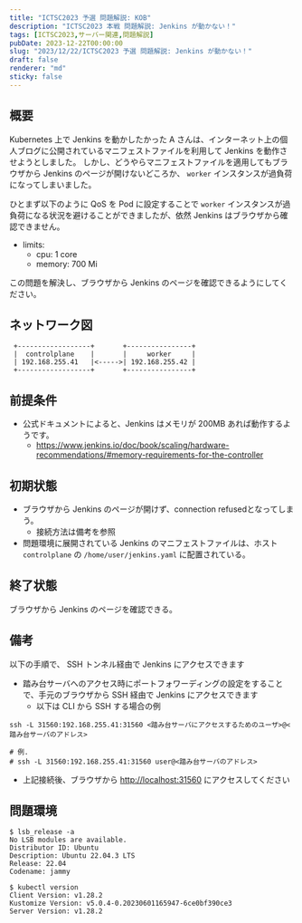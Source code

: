 ```yaml
---
title: "ICTSC2023 予選 問題解説: KOB"
description: "ICTSC2023 本戦 問題解説: Jenkins が動かない！"
tags: [ICTSC2023,サーバー関連,問題解説]
pubDate: 2023-12-22T00:00:00
slug: "2023/12/22/ICTSC2023 予選 問題解説: Jenkins が動かない！"
draft: false
renderer: "md"
sticky: false
---
```


## 概要

Kubernetes 上で Jenkins を動かしたかった A さんは、インターネット上の個人ブログに公開されているマニフェストファイルを利用して Jenkins を動作させようとしました。
しかし、どうやらマニフェストファイルを適用してもブラウザから Jenkins のページが開けないどころか、 `worker` インスタンスが過負荷になってしまいました。

ひとまず以下のように QoS を Pod に設定することで `worker` インスタンスが過負荷になる状況を避けることができましたが、依然 Jenkins はブラウザから確認できません。

- limits:
  - cpu: 1 core
  - memory: 700 Mi

この問題を解決し、ブラウザから Jenkins のページを確認できるようにしてください。

## ネットワーク図

```
 +------------------+       +----------------+
 |  controlplane    |       |     worker     |
 | 192.168.255.41   |<----->| 192.168.255.42 |
 +------------------+       +----------------+
```  

## 前提条件

- 公式ドキュメントによると、Jenkins はメモリが 200MB あれば動作するようです。
  - <https://www.jenkins.io/doc/book/scaling/hardware-recommendations/#memory-requirements-for-the-controller>

## 初期状態

- ブラウザから Jenkins のページが開けず、connection refusedとなってしまう。
  - 接続方法は備考を参照
- 問題環境に展開されている Jenkins のマニフェストファイルは、ホスト `controlplane` の `/home/user/jenkins.yaml` に配置されている。

## 終了状態

ブラウザから Jenkins のページを確認できる。

## 備考

以下の手順で、 SSH トンネル経由で Jenkins にアクセスできます

- 踏み台サーバへのアクセス時にポートフォワーディングの設定をすることで、手元のブラウザから SSH 経由で Jenkins にアクセスできます
  - 以下は CLI から  SSH する場合の例

~~~
ssh -L 31560:192.168.255.41:31560 <踏み台サーバにアクセスするためのユーザ>@<踏み台サーバのアドレス>

# 例.
# ssh -L 31560:192.168.255.41:31560 user@<踏み台サーバのアドレス>
~~~

- 上記接続後、ブラウザから <http://localhost:31560> にアクセスしてください

## 問題環境

```
$ lsb_release -a
No LSB modules are available.
Distributor ID: Ubuntu
Description: Ubuntu 22.04.3 LTS
Release: 22.04
Codename: jammy
```

```
$ kubectl version
Client Version: v1.28.2
Kustomize Version: v5.0.4-0.20230601165947-6ce0bf390ce3
Server Version: v1.28.2
```
